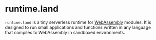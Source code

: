 # runtime.land

`runtime.land` is a tiny serverless runtime for [WebAssembly](https://webassembly.org/) modules. It is designed to run small applications and functions written in any language that compiles to WebAssembly in sandboxed environments.
